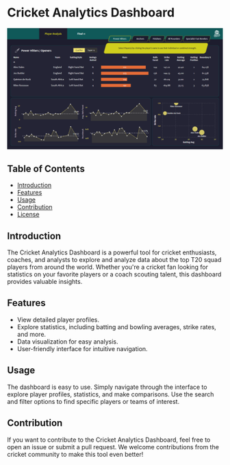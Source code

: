 # Cricket Analytics Dashboard

<img src = "Dashboard.png">

## Table of Contents

- [Introduction](#introduction)
- [Features](#features)
- [Usage](#usage)
- [Contribution](#Contribution)
- [License](#license)

## Introduction

The Cricket Analytics Dashboard is a powerful tool for cricket enthusiasts, coaches, and analysts to explore and analyze data about the top T20 squad players from around the world. Whether you're a cricket fan looking for statistics on your favorite players or a coach scouting talent, this dashboard provides valuable insights.

## Features

- View detailed player profiles.
- Explore statistics, including batting and bowling averages, strike rates, and more.
- Data visualization for easy analysis.
- User-friendly interface for intuitive navigation.
 
## Usage

The dashboard is easy to use. Simply navigate through the interface to explore player profiles, statistics, and make comparisons. Use the search and filter options to find specific players or teams of interest.

## Contribution

If you want to contribute to the Cricket Analytics Dashboard, feel free to open an issue or submit a pull request. We welcome contributions from the cricket community to make this tool even better!

